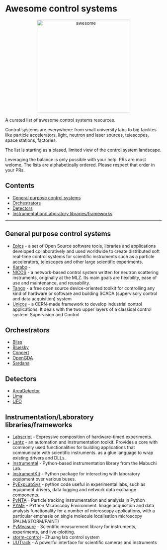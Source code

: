 # Awesome control systems

<div align="center">
  <img width="300" src="https://github.com/sindresorhus/awesome/blob/main/media/logo.svg" alt="awesome" />
</div>

A curated list of awesome control systems resources.

Control systems are everywhere: from small university labs to big facilites like particle accelerators, light, neutron and laser sources, telescopes, space stations, factories.

The list is starting as a biased, limited view of the control system landscape.

Leveraging the balance is only possible with your help. PRs are most welome. The lists are alphabetically ordered. Please respect that order in your PRs.

## Contents

* [General purpose control systems](#general-purpose-control-systems)
* [Orchestrators](#orchestrators)
* [Detectors](#detectors)
* [Instrumentation/Laboratory libraries/frameworks](#instrumentationLaboratory-librariesframeworks)

***

## General purpose control systems

* [Epics](https://epics.anl.gov/) - a set of Open Source software tools, libraries and applications developed collaboratively and used worldwide to create distributed soft real-time control systems for scientific instruments such as a particle accelerators, telescopes and other large scientific experiments.
* [Karabo](https://in.xfel.eu/readthedocs/docs/karabo/en/latest/index.html) -
* [NICOS](https://nicos-controls.org/) - a network-based control system written for neutron scattering instruments, originally at the MLZ. Its main goals are flexibility, ease of use and maintenance, and reusability.
* [Tango](https://tango-controls.org) - a free open source device-oriented toolkit for controlling any kind of hardware or software and building SCADA (supervisory control and data acquisition) system
* [Unicos](https://unicos.web.cern.ch/) - a CERN-made framework to develop industrial control applications. It deals with the two upper layers of a classical control system: Supervision and Control


## Orchestrators

* [Bliss](https://bliss.gitlab-pages.esrf.fr/bliss/master/)
* [Bluesky](https://blueskyproject.io/bluesky/)
* [Concert](https://concert.rtfd.io/)
* [OpenGDA](www.opengda.org/)
* [Sardana](https://sardana-controls.org/)


## Detectors

* [AreaDetector](https://areadetector.github.io/)
* [Lima](https://lima1.rtfd.io)
* [UFO](https://ufo-core.rtfd.io)

## Instrumentation/Laboratory libraries/frameworks

* [Labscript](https://labscript.org) - Expressive composition of hardware-timed experiments.
* [Lantz](https://lantz.rtfd.io) - an automation and instrumentation toolkit. Provides a core with
  commonly used functionalities for building applications that communicate with scientific instruments.
  as a glue language to wrap existing drivers and DLLs.
* [Instrumental](https://instrumental-lib.rtfd.io) - Python-based instrumentation library from the Mabuchi Lab.
* [InstrumentKit](https://instrumentkit.rtfd.io) - Python package for interacting with laboratory equipment over various buses.
* [PyExpLabSys](https://pyexplabsys.rtfd.io) - python code useful in experimental labs, such 
  as equipment drivers, data logging and network data exchange components.
* [PyNTA](https://python-nta.rtfd.io) - Particle tracking instrumentation and analysis in Python
* [PYME](https://python-microscopy.org/) - PYthon Microscopy Environment. Image acquisition and data 
  analysis functionality for a number of microscopy applications, with a particular emphasis on single
  molecule localisation microscopy (PALM/STORM/PAINT)
* [PyMeasure](https://pymeasure.rtfd.io) - Scientific measurement library for instruments, experiments, and live-plotting.
* [storm-control](https://github.com/ZhuangLab/storm-control) - Zhuang lab control system
* [UUTrack](https://uutrack.rtfd.io) - A powerful interface for scientific cameras and instruments
